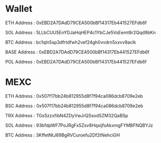 # Wallet
ETH Address : 0xEBD2A7DAdD79CEA500bBf14317Eb441527EFdb6f

SOL Address : 5LLbCUU5EnYDJaHqHEP4c1YbCJe5VsEemt8r2Qqd9bKn

BTC Address : bc1qln5sp3dfrtdfwh2vef24gh0vvdrn5xxvv9aclk

BASE Address : 0xEBD2A7DAdD79CEA500bBf14317Eb441527EFdb6f

POL Address : 0xEBD2A7DAdD79CEA500bBf14317Eb441527EFdb6f

# MEXC
ETH Address : 0x507f17bb24b812955d8f7f94ca086dcb8709e2eb

BSC Address : 0x507f17bb24b812955d8f7f94ca086dcb8709e2eb

TRX Address : TGs5zzxfibN4ZDyVwJrQSsodSZM32QaBSp

SOL Address : 93bfdpWF7PoJRgFx5Zsv8HqxijfsAkxmgFYMBFNQBYJz

BTC Address : 3KffetNtJ89BgRVCuroefu2Df2tNehciGH
